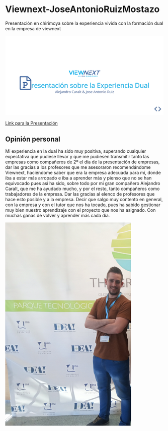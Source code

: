 # Viewnext-JoseAntonioRuizMostazo
Presentación en chirimoya sobre la experiencia vivida con la formación dual en la empresa de viewnext

<img src="Presentacion.png" >

[Link para la Presentación](https://cdn.rawgit.com/joseantonioruizmostazo/Viewnext-JoseAntonioRuizMostazo/965ee622/dist/Presentacion/index.html)

## Opinión personal
Mi experiencia en la dual ha sido muy positiva, superando cualquier expectativa que pudiese llevar y que me pudiesen transmitir tanto las empresas como compañeros de 2º el día de la presentación de empresas, dar las gracias a los profesores que me asesoraron recomendándome Viewnext, haciéndome saber que era la empresa adecuada para mí, donde iba a estar más arropado e iba a aprender más y pienso que no se han equivocado pues así ha sido,  sobre todo por mi gran compañero Alejandro Caralt, que me ha ayudado mucho, y por el resto, tanto compañeros como trabajadores de la empresa.
Dar las gracias al elenco de profesores que hace esto posible y a la empresa.
Decir que salgo muy contento en general, con la empresa y con el tutor que nos ha tocado, pues ha sabido gestionar muy bien nuestro aprendizaje con el proyecto que nos ha asignado.
Con muchas ganas de volver y aprender más cada día.

<img src="./dist/Presentacion/assets/img2/jose.jpg" width="400px" position="center">
